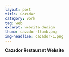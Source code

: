 ```yaml
---
layout: post
title: Cazador
category: work
tag: web
excerpt: website design
thumb: cazador-thumb.png
img-headline: cazador-1.png
---
```


<div class=txt>
<p>
    <strong>Cazador Restaurant Website</strong>

</p>

</div>
